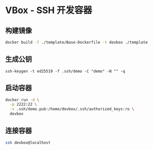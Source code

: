 # VBox - SSH 开发容器

## 构建镜像

```bash
docker build -f ./template/Base-Dockerfile -t devbox ./template
```

## 生成公钥
```
ssh-keygen -t ed25519 -f .ssh/demo -C "demo" -N "" -q
```

## 启动容器

```bash
docker run -d \
  -p 2222:22 \
  -v .ssh/demo.pub:/home/devbox/.ssh/authorized_keys:ro \
  devbox
```

## 连接容器

```bash
ssh devbox@localhost
```